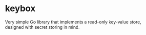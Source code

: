 # keybox
Very simple Go library that implements a read-only key-value store, designed with secret storing in mind.
